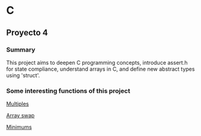 # C

## Proyecto 4

### Summary
This project aims to deepen C programming concepts, introduce assert.h for state compliance, understand arrays in C, and define new abstract types using 'struct'.

### Some interesting functions of this project 

[Multiples](ADS-C-Project-4/multiplos.c) 

[Array swap](ADS-C-Project-4/intercambio_arreglos2.c)

[Minimums](ADS-C-Project-4/minimos.c)